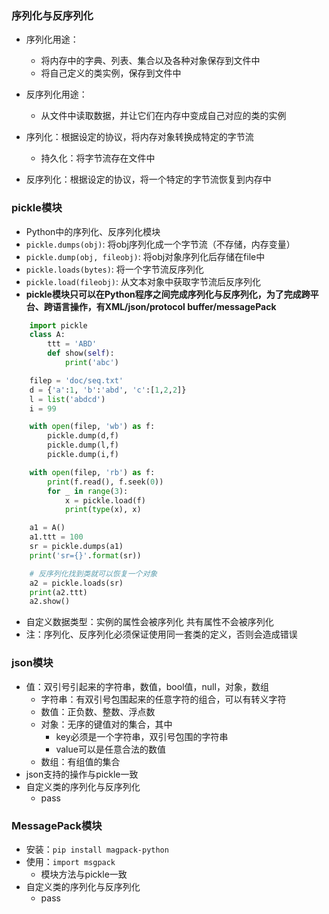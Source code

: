 ### 序列化与反序列化
- 序列化用途：
    - 将内存中的字典、列表、集合以及各种对象保存到文件中
    - 将自己定义的类实例，保存到文件中
- 反序列化用途：
    - 从文件中读取数据，并让它们在内存中变成自己对应的类的实例

- 序列化：根据设定的协议，将内存对象转换成特定的字节流
    - 持久化：将字节流存在文件中
- 反序列化：根据设定的协议，将一个特定的字节流恢复到内存中

### pickle模块
- Python中的序列化、反序列化模块
- `pickle.dumps(obj)`: 将obj序列化成一个字节流（不存储，内存变量）
- `pickle.dump(obj, fileobj)`: 将obj对象序列化后存储在file中
- `pickle.loads(bytes)`: 将一个字节流反序列化
- `pickle.load(fileobj)`: 从文本对象中获取字节流后反序列化
- **pickle模块只可以在Python程序之间完成序列化与反序列化，为了完成跨平台、跨语言操作，有XML/json/protocol buffer/messagePack**
```Python
    import pickle
    class A:
        ttt = 'ABD'
        def show(self):
            print('abc')

    filep = 'doc/seq.txt'
    d = {'a':1, 'b':'abd', 'c':[1,2,2]}
    l = list('abdcd')
    i = 99

    with open(filep, 'wb') as f:
        pickle.dump(d,f)
        pickle.dump(l,f)
        pickle.dump(i,f)

    with open(filep, 'rb') as f:
        print(f.read(), f.seek(0))
        for _ in range(3):
            x = pickle.load(f)
            print(type(x), x)

    a1 = A()
    a1.ttt = 100
    sr = pickle.dumps(a1)
    print('sr={}'.format(sr))

    # 反序列化找到类就可以恢复一个对象
    a2 = pickle.loads(sr)
    print(a2.ttt)
    a2.show()
```
- 自定义数据类型：实例的属性会被序列化 共有属性不会被序列化
- 注：序列化、反序列化必须保证使用同一套类的定义，否则会造成错误

### json模块
- 值：双引号引起来的字符串，数值，bool值，null，对象，数组
    - 字符串：有双引号包围起来的任意字符的组合，可以有转义字符
    - 数值：正负数、整数、浮点数
    - 对象：无序的键值对的集合，其中
        - key必须是一个字符串，双引号包围的字符串
        - value可以是任意合法的数值
    - 数组：有组值的集合
- json支持的操作与pickle一致
- 自定义类的序列化与反序列化
    - pass


### MessagePack模块
- 安装：`pip install magpack-python`
- 使用：`import msgpack`
    - 模块方法与pickle一致
- 自定义类的序列化与反序列化
    - pass
